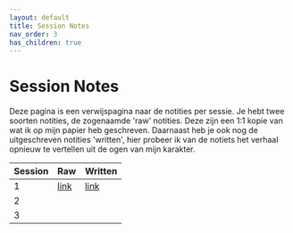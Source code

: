 ```yaml
---
layout: default
title: Session Notes
nav_order: 3
has_children: true
---
```


# Session Notes

Deze pagina is een verwijspagina naar de notities per sessie.
Je hebt twee soorten notities, de zogenaamde 'raw' notities. Deze zijn een 1:1 kopie van wat ik op mijn papier heb geschreven.
Daarnaast heb je ook nog de uitgeschreven notities 'written', hier probeer ik van de notiets het verhaal opnieuw te vertellen uit de ogen van mijn karakter.

| Session  | Raw  | Written  |
|---|---|---|
| 1  | [link](session-1-raw.md) | [link](session-1.md) |
| 2  |   |   |
| 3  |   |   |
